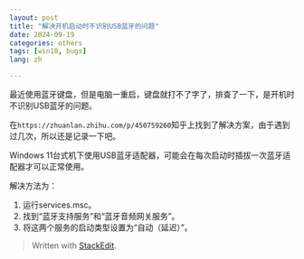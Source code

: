 ```yaml
---
layout: post
title: "解决开机启动时不识别USB蓝牙的问题"
date: 2024-09-19
categories: others
tags: [win10, bugs]
lang: zh

---
```


最近使用蓝牙键盘，但是电脑一重启，键盘就打不了字了，排查了一下，是开机时不识别USB蓝牙的问题。
<!--more-->
在`https://zhuanlan.zhihu.com/p/450759260`知乎上找到了解决方案，由于遇到过几次，所以还是记录一下吧。

Windows 11台式机下使用USB蓝牙适配器，可能会在每次启动时插拔一次蓝牙适配器才可以正常使用。

解决方法为：

1.  运行services.msc。
2.  找到“蓝牙支持服务”和“蓝牙音频网关服务”。
3.  将这两个服务的启动类型设置为“自动（延迟）”。


> Written with [StackEdit](https://stackedit.io/).
<!--stackedit_data:
eyJoaXN0b3J5IjpbLTQ3NjAwNzE0M119
-->